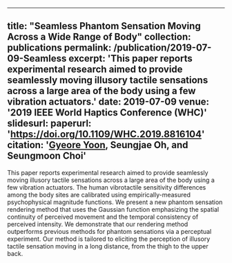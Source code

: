 
---
title: "Seamless Phantom Sensation Moving Across a Wide Range of Body"
collection: publications
permalink: /publication/2019-07-09-Seamless
excerpt: 'This paper reports experimental research aimed to provide seamlessly moving illusory tactile sensations across a large area of the body using a few vibration actuators.'
date: 2019-07-09
venue: '2019 IEEE World Haptics Conference (WHC)'
slidesurl: 
paperurl: 'https://doi.org/10.1109/WHC.2019.8816104'
citation: '<u><b>Gyeore Yoon</b></u>, Seungjae Oh, and Seungmoon Choi'
---

This paper reports experimental research aimed to provide seamlessly moving illusory tactile sensations across a large area of the body using a few vibration actuators. The human vibrotactile sensitivity differences among the body sites are calibrated using empirically-measured psychophysical magnitude functions. We present a new phantom sensation rendering method that uses the Gaussian function emphasizing the spatial continuity of perceived movement and the temporal consistency of perceived intensity. We demonstrate that our rendering method outperforms previous methods for phantom sensations via a perceptual experiment. Our method is tailored to eliciting the perception of illusory tactile sensation moving in a long distance, from the thigh to the upper back.
